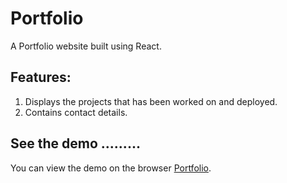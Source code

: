 # Portfolio
A Portfolio website built using React. 

## Features:
1. Displays the projects that has been worked on and deployed.
2. Contains contact details.

## See the demo .........

You can view the demo on the browser [Portfolio](https://ezinne-portfolio.netlify.app/).

